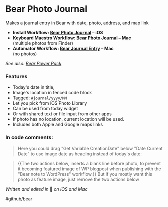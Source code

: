 # Bear Photo Journal
Makes a journal entry in Bear with date, photo, address, and map link

- **Install Workflow: [Bear Photo Journal](https://workflow.is/workflows/ec001e9e735145628474d9a253d8ae82) – iOS**  
- **Keyboard Maestro Workflow: [Bear Photo Journal](assets/Bear%20Photo%20Journal.kmmacros) – Mac**  
(multiple photos from Finder)
- **Automator Workflow: [Bear Journal Entry](assets/Bear%20Journal%20Entry.wflow) – Mac**   
(no photos)

*See also: [Bear Power Pack](https://github.com/rovest/Bear-Power-Pack/blob/master/README.md)*

### Features
- Today's date in title, 
- Image's location in fenced code block
- Tagged: `#journal/yyyy/MM`
- Let you pick from iOS Photo Library
- Can be used from today widget 
- Or with shared text or file input from other apps
- If photo has no location, current location will be used.
- Includes both Apple and Google maps links

### In code comments:
> Here you could drag “Get Variable CreationDate" below "Date Current Date" to use image date as heading instead of today's date:  

> {{The two actions below, inserts a blank line before photo, to prevent it becoming featured image of WP blogpost when publishing with the "Bear note to WordPress" workflow.}} But if you mostly want this photo as feature image, just remove the two actions below  

*Written and edited in* 🐻 *on iOS and Mac*

#github/bear